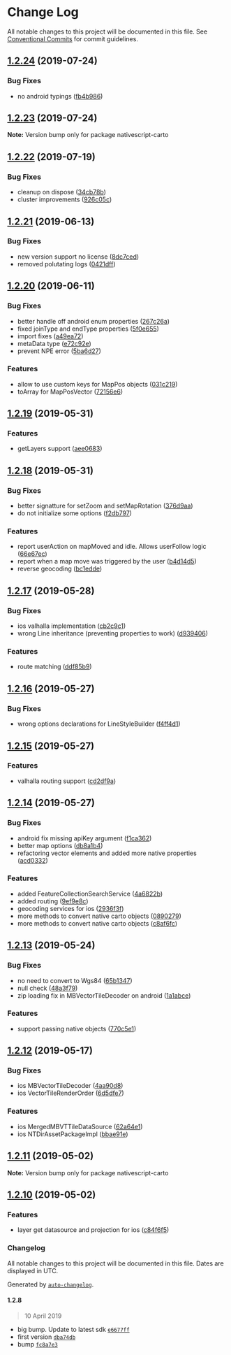 # Change Log

All notable changes to this project will be documented in this file.
See [Conventional Commits](https://conventionalcommits.org) for commit guidelines.

## [1.2.24](https://github.com/farfromrefug/nativescript-carto/compare/v1.2.23...v1.2.24) (2019-07-24)


### Bug Fixes

* no  android typings ([fb4b986](https://github.com/farfromrefug/nativescript-carto/commit/fb4b986))





## [1.2.23](https://github.com/farfromrefug/nativescript-carto/compare/v1.2.22...v1.2.23) (2019-07-24)

**Note:** Version bump only for package nativescript-carto





## [1.2.22](https://github.com/farfromrefug/nativescript-carto/compare/v1.2.21...v1.2.22) (2019-07-19)


### Bug Fixes

* cleanup on dispose ([34cb78b](https://github.com/farfromrefug/nativescript-carto/commit/34cb78b))
* cluster improvements ([926c05c](https://github.com/farfromrefug/nativescript-carto/commit/926c05c))





## [1.2.21](https://github.com/farfromrefug/nativescript-carto/compare/v1.2.20...v1.2.21) (2019-06-13)


### Bug Fixes

* new version support no license ([8dc7ced](https://github.com/farfromrefug/nativescript-carto/commit/8dc7ced))
* removed polutating logs ([0421dff](https://github.com/farfromrefug/nativescript-carto/commit/0421dff))





## [1.2.20](https://github.com/farfromrefug/nativescript-carto/compare/v1.2.19...v1.2.20) (2019-06-11)


### Bug Fixes

* better handle off android enum properties ([267c26a](https://github.com/farfromrefug/nativescript-carto/commit/267c26a))
* fixed joinType and endType properties ([5f0e655](https://github.com/farfromrefug/nativescript-carto/commit/5f0e655))
* import fixes ([a49ea72](https://github.com/farfromrefug/nativescript-carto/commit/a49ea72))
* metaData type ([e72c92e](https://github.com/farfromrefug/nativescript-carto/commit/e72c92e))
* prevent NPE error ([5ba6d27](https://github.com/farfromrefug/nativescript-carto/commit/5ba6d27))


### Features

* allow to use custom keys for MapPos objects ([031c219](https://github.com/farfromrefug/nativescript-carto/commit/031c219))
* toArray for MapPosVector ([72156e6](https://github.com/farfromrefug/nativescript-carto/commit/72156e6))





## [1.2.19](https://github.com/farfromrefug/nativescript-carto/compare/v1.2.18...v1.2.19) (2019-05-31)


### Features

* getLayers support ([aee0683](https://github.com/farfromrefug/nativescript-carto/commit/aee0683))





## [1.2.18](https://github.com/farfromrefug/nativescript-carto/compare/v1.2.17...v1.2.18) (2019-05-31)


### Bug Fixes

* better signatture for setZoom and setMapRotation ([376d9aa](https://github.com/farfromrefug/nativescript-carto/commit/376d9aa))
* do not initialize some options ([f2db797](https://github.com/farfromrefug/nativescript-carto/commit/f2db797))


### Features

* report userAction on mapMoved and idle. Allows userFollow logic ([66e67ec](https://github.com/farfromrefug/nativescript-carto/commit/66e67ec))
* report when a map move was triggered by the user ([b4d14d5](https://github.com/farfromrefug/nativescript-carto/commit/b4d14d5))
* reverse geocoding ([bc1edde](https://github.com/farfromrefug/nativescript-carto/commit/bc1edde))





## [1.2.17](https://github.com/farfromrefug/nativescript-carto/compare/v1.2.16...v1.2.17) (2019-05-28)


### Bug Fixes

* ios valhalla implementation ([cb2c9c1](https://github.com/farfromrefug/nativescript-carto/commit/cb2c9c1))
* wrong Line inheritance (preventing properties to work) ([d939406](https://github.com/farfromrefug/nativescript-carto/commit/d939406))


### Features

* route matching ([ddf85b9](https://github.com/farfromrefug/nativescript-carto/commit/ddf85b9))





## [1.2.16](https://github.com/farfromrefug/nativescript-carto/compare/v1.2.15...v1.2.16) (2019-05-27)


### Bug Fixes

* wrong options declarations for LineStyleBuilder ([f4ff4d1](https://github.com/farfromrefug/nativescript-carto/commit/f4ff4d1))





## [1.2.15](https://github.com/farfromrefug/nativescript-carto/compare/v1.2.14...v1.2.15) (2019-05-27)


### Features

* valhalla routing support ([cd2df9a](https://github.com/farfromrefug/nativescript-carto/commit/cd2df9a))





## [1.2.14](https://github.com/farfromrefug/nativescript-carto/compare/v1.2.13...v1.2.14) (2019-05-27)


### Bug Fixes

* android fix missing apiKey argument ([f1ca362](https://github.com/farfromrefug/nativescript-carto/commit/f1ca362))
* better map options ([db8a1b4](https://github.com/farfromrefug/nativescript-carto/commit/db8a1b4))
* refactoring vector elements and added more native properties ([acd0332](https://github.com/farfromrefug/nativescript-carto/commit/acd0332))


### Features

* added FeatureCollectionSearchService ([4a6822b](https://github.com/farfromrefug/nativescript-carto/commit/4a6822b))
* added routing ([9ef9e8c](https://github.com/farfromrefug/nativescript-carto/commit/9ef9e8c))
* geocoding services for ios ([2936f3f](https://github.com/farfromrefug/nativescript-carto/commit/2936f3f))
* more methods to convert native carto objects ([0890279](https://github.com/farfromrefug/nativescript-carto/commit/0890279))
* more methods to convert native carto objects ([c8af6fc](https://github.com/farfromrefug/nativescript-carto/commit/c8af6fc))





## [1.2.13](https://github.com/farfromrefug/nativescript-carto/compare/v1.2.12...v1.2.13) (2019-05-24)


### Bug Fixes

* no need to convert to Wgs84 ([65b1347](https://github.com/farfromrefug/nativescript-carto/commit/65b1347))
* null check ([48a3f79](https://github.com/farfromrefug/nativescript-carto/commit/48a3f79))
* zip loading fix in MBVectorTileDecoder on android ([1a1abce](https://github.com/farfromrefug/nativescript-carto/commit/1a1abce))


### Features

* support passing native  objects ([770c5e1](https://github.com/farfromrefug/nativescript-carto/commit/770c5e1))





## [1.2.12](https://github.com/farfromrefug/nativescript-carto/compare/v1.2.11...v1.2.12) (2019-05-17)


### Bug Fixes

* ios MBVectorTileDecoder ([4aa90d8](https://github.com/farfromrefug/nativescript-carto/commit/4aa90d8))
* ios VectorTileRenderOrder ([6d5dfe7](https://github.com/farfromrefug/nativescript-carto/commit/6d5dfe7))


### Features

* ios MergedMBVTTileDataSource ([62a64e1](https://github.com/farfromrefug/nativescript-carto/commit/62a64e1))
* ios NTDirAssetPackageImpl ([bbae91e](https://github.com/farfromrefug/nativescript-carto/commit/bbae91e))





## [1.2.11](https://github.com/farfromrefug/nativescript-carto/compare/v1.2.10...v1.2.11) (2019-05-02)

**Note:** Version bump only for package nativescript-carto





## [1.2.10](https://github.com/farfromrefug/nativescript-carto/compare/1.2.9...1.2.10) (2019-05-02)


### Features

* layer get datasource and projection for ios ([c84f6f5](https://github.com/farfromrefug/nativescript-carto/commit/c84f6f5))





### Changelog

All notable changes to this project will be documented in this file. Dates are displayed in UTC.

Generated by [`auto-changelog`](https://github.com/CookPete/auto-changelog).

#### 1.2.8

> 10 April 2019

- big bump. Update to latest sdk [`e6677ff`](https://github.com/farfromrefug/nativescript-carto/commit/e6677ffe0f3f63838fe149d7d418deea7e396eef)
- first version [`dba74db`](https://github.com/farfromrefug/nativescript-carto/commit/dba74db9d3b1131cceb4fb6a84761cde34a2d409)
- bump [`fc8a7e3`](https://github.com/farfromrefug/nativescript-carto/commit/fc8a7e32441342ec38dee8887a535dfb9d8f0e2b)
